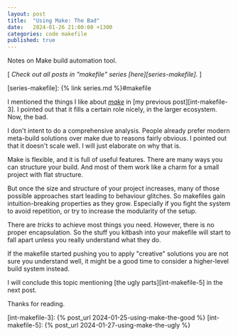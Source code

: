 ```yaml
---
layout: post
title:  "Using Make: The Bad"
date:   2024-01-26 21:00:00 +1300
categories: code makefile
published: true
---
```


Notes on Make build automation tool.

[ *Check out all posts in "makefile" series [here][series-makefile].* ]

[series-makefile]: {% link series.md %}#makefile

I mentioned the things I like about [*make*][wikipedia-make] in [my previous post][int-makefile-3]. I pointed out that it fills a certain role nicely, in the larger ecosystem. Now, the bad.

I don't intent to do a comprehensive analysis. People already prefer modern meta-build solutions over make due to reasons fairly obvious. I pointed out that it doesn't scale well. I will just elaborate on why that is.

Make is flexible, and it is full of useful features. There are many ways you can structure your build. And most of them work like a charm for a small project with flat structure.

But once the size and structure of your project increases, many of those possible approaches start leading to behaviour glitches. So makefiles gain intuition-breaking properties as they grow. Especially if you fight the system to avoid repetition, or try to increase the modularity of the setup.

There are *tricks* to achieve most things you need. However, there is no proper encapsulation. So the stuff you kitbash into your makefile will start to fall apart unless you really understand what they do.

If the makefile started pushing you to apply "creative" solutions you are not sure you understand well, it might be a good time to consider a higher-level build system instead.

I will conclude this topic mentioning [the ugly parts][int-makefile-5] in the next post.

Thanks for reading.

[wikipedia-make]: https://en.wikipedia.org/wiki/Make_(software)
[int-makefile-3]: {% post_url 2024-01-25-using-make-the-good %}
[int-makefile-5]: {% post_url 2024-01-27-using-make-the-ugly %}
